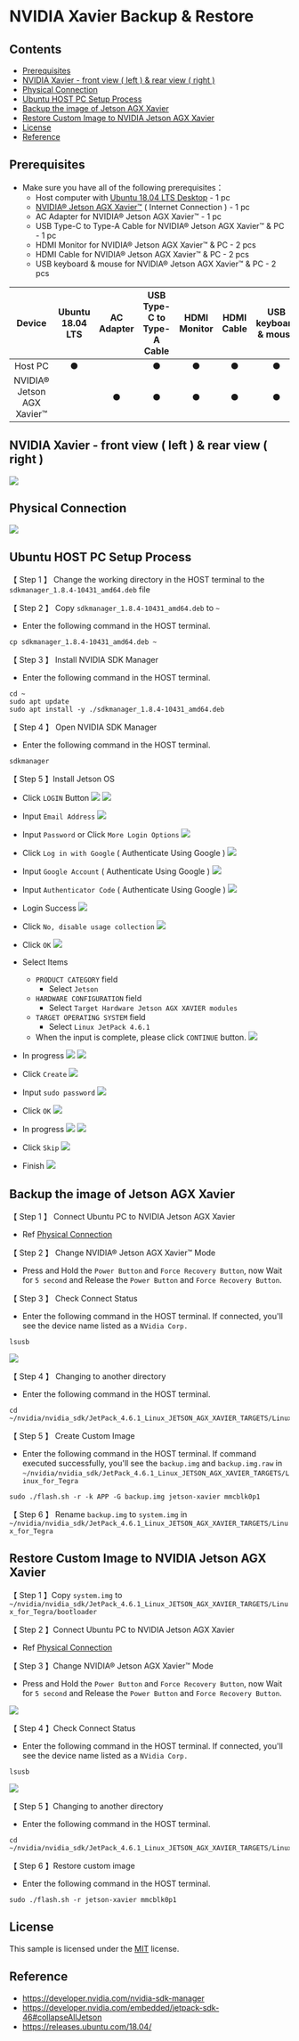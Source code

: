 # NVIDIA Xavier Backup & Restore

## Contents
- [Prerequisites](#prerequisites)
- [NVIDIA Xavier - front view ( left ) & rear view ( right )](#nvidia-xavier---front-view--left---rear-view--right-)
- [Physical Connection](#physical-connection)
- [Ubuntu HOST PC Setup Process](#ubuntu-host-pc-setup-process)
- [Backup the image of Jetson AGX Xavier](#backup-the-image-of-jetson-agx-xavier)
- [Restore Custom Image to NVIDIA Jetson AGX Xavier](#restore-custom-image-to-nvidia-jetson-agx-xavier)
- [License](#license)
- [Reference](#reference)

## Prerequisites
* Make sure you have all of the following prerequisites：
  * Host computer with [Ubuntu 18.04 LTS Desktop](https://releases.ubuntu.com/18.04/) - 1 pc
  * [NVIDIA® Jetson AGX Xavier™](https://developer.nvidia.com/embedded/jetson-agx-xavier-developer-kit) ( Internet Connection ) - 1 pc
  * AC Adapter for NVIDIA® Jetson AGX Xavier™ - 1 pc
  * USB Type-C to Type-A Cable for NVIDIA® Jetson AGX Xavier™ & PC - 1 pc
  * HDMI Monitor for NVIDIA® Jetson AGX Xavier™ & PC - 2 pcs
  * HDMI Cable for NVIDIA® Jetson AGX Xavier™ & PC - 2 pcs
  * USB keyboard & mouse for NVIDIA® Jetson AGX Xavier™ & PC - 2 pcs

|           Device           | Ubuntu 18.04 LTS | AC Adapter | USB Type-C to Type-A Cable | HDMI Monitor | HDMI Cable | USB keyboard & mouse |
|:--------------------------:|:----------------:|:----------:|:--------------------------:|:------------:|:----------:|:--------------------:|
|           Host PC          |         ●        |            |              ●             |       ●      |      ●     |           ●          |
| NVIDIA® Jetson AGX Xavier™ |                  |      ●     |              ●             |       ●      |      ●     |           ●          |

## NVIDIA Xavier - front view ( left ) & rear view ( right )
![](./Images/NVIDIA-Xavier.png)

## Physical Connection

![](./Images/NVIDIA-Xavier-Connect-PC.png)

## Ubuntu HOST PC Setup Process
【 Step 1 】 Change the working directory in the HOST terminal to the `sdkmanager_1.8.4-10431_amd64.deb` file

【 Step 2 】 Copy `sdkmanager_1.8.4-10431_amd64.deb` to `~`
* Enter the following command in the HOST terminal.
```
cp sdkmanager_1.8.4-10431_amd64.deb ~
```

【 Step 3 】 Install NVIDIA SDK Manager
* Enter the following command in the HOST terminal.
```
cd ~
sudo apt update
sudo apt install -y ./sdkmanager_1.8.4-10431_amd64.deb
```

【 Step 4 】 Open NVIDIA SDK Manager
* Enter the following command in the HOST terminal.
```
sdkmanager
```

【 Step 5 】Install Jetson OS
* Click `LOGIN` Button
![](./Images/sdkmanager-1.png)
![](./Images/sdkmanager-2.png)

* Input `Email Address`
![](./Images/sdkmanager-3.png)

* Input `Password` or Click `More Login Options`
![](./Images/sdkmanager-4.png)

* Click `Log in with Google` ( Authenticate Using Google )
![](./Images/sdkmanager-5.png)

* Input `Google Account` ( Authenticate Using Google )
![](./Images/sdkmanager-6.png)

* Input `Authenticator Code` ( Authenticate Using Google )
![](./Images/sdkmanager-7.png)

* Login Success
![](./Images/sdkmanager-8.png)

* Click `No, disable usage collection`
![](./Images/sdkmanager-9.png)

* Click `OK`
![](./Images/sdkmanager-10.png)

* Select Items
  * `PRODUCT CATEGORY` field
    * Select `Jetson`
  * `HARDWARE CONFIGURATION` field 
    * Select `Target Hardware Jetson AGX XAVIER modules`
  * `TARGET OPERATING SYSTEM` field
    * Select `Linux JetPack 4.6.1`
  * When the input is complete, please click `CONTINUE` button.
![](./Images/sdkmanager-11.png)

* In progress
![](./Images/sdkmanager-12.png)
![](./Images/sdkmanager-13.png)

* Click `Create`
![](./Images/sdkmanager-14.png)

* Input `sudo password`
![](./Images/sdkmanager-15.png)

* Click `OK`
![](./Images/sdkmanager-16.png)

* In progress
![](./Images/sdkmanager-17.png)
![](./Images/sdkmanager-18.png)

* Click `Skip`
![](./Images/sdkmanager-19.png)

* Finish
![](./Images/sdkmanager-20.png)

## Backup the image of Jetson AGX Xavier
【 Step 1 】 Connect Ubuntu PC to NVIDIA Jetson AGX Xavier
* Ref [Physical Connection](#physical-connection)

【 Step 2 】 Change NVIDIA® Jetson AGX Xavier™ Mode
* Press and Hold the `Power Button` and `Force Recovery Button`, now Wait for `5 second` and Release the `Power Button` and `Force Recovery Button`.

【 Step 3 】 Check Connect Status
* Enter the following command in the HOST terminal. If connected, you'll see the device name listed as a `NVidia Corp.`
```
lsusb
```

![](./Images/lsusb.png)

【 Step 4 】 Changing to another directory
* Enter the following command in the HOST terminal.
```
cd ~/nvidia/nvidia_sdk/JetPack_4.6.1_Linux_JETSON_AGX_XAVIER_TARGETS/Linux_for_Tegra
```

【 Step 5 】 Create Custom Image
* Enter the following command in the HOST terminal. If command executed successfully, you'll see the `backup.img` and `backup.img.raw` in `~/nvidia/nvidia_sdk/JetPack_4.6.1_Linux_JETSON_AGX_XAVIER_TARGETS/Linux_for_Tegra`
```
sudo ./flash.sh -r -k APP -G backup.img jetson-xavier mmcblk0p1
```

【 Step 6 】 Rename `backup.img` to `system.img` in `~/nvidia/nvidia_sdk/JetPack_4.6.1_Linux_JETSON_AGX_XAVIER_TARGETS/Linux_for_Tegra`

## Restore Custom Image to NVIDIA Jetson AGX Xavier
【 Step 1 】Copy `system.img` to `~/nvidia/nvidia_sdk/JetPack_4.6.1_Linux_JETSON_AGX_XAVIER_TARGETS/Linux_for_Tegra/bootloader`

【 Step 2 】Connect Ubuntu PC to NVIDIA Jetson AGX Xavier
* Ref [Physical Connection](#physical-connection)

【 Step 3 】Change NVIDIA® Jetson AGX Xavier™ Mode
* Press and Hold the `Power Button` and `Force Recovery Button`, now Wait for `5 second` and Release the `Power Button` and `Force Recovery Button`.

![](./Images/NVIDIA-Xavier-Bottom-View.png)

【 Step 4 】Check Connect Status
* Enter the following command in the HOST terminal. If connected, you'll see the device name listed as a `NVidia Corp.`
```
lsusb
```

![](./Images/lsusb.png)

【 Step 5 】Changing to another directory
* Enter the following command in the HOST terminal.
```
cd ~/nvidia/nvidia_sdk/JetPack_4.6.1_Linux_JETSON_AGX_XAVIER_TARGETS/Linux_for_Tegra
```

【 Step 6 】Restore custom image
* Enter the following command in the HOST terminal.
```
sudo ./flash.sh -r jetson-xavier mmcblk0p1
```

## License
This sample is licensed under the [MIT](./LICENSE) license.

## Reference
* https://developer.nvidia.com/nvidia-sdk-manager
* https://developer.nvidia.com/embedded/jetpack-sdk-46#collapseAllJetson
* https://releases.ubuntu.com/18.04/